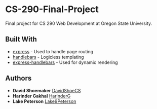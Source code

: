 # CS-290-Final-Project

Final project for CS 290 Web Development at Oregon State University.

## Built With

* [express](https://www.npmjs.com/package/express) - Used to handle page routing
* [handlebars](https://www.npmjs.com/package/handlebars) - Logicless templating
* [express-handlebars](https://www.npmjs.com/package/express-handlebars) - Used for dynamic rendering

## Authors

* **David Shoemaker** [DavidShoeCS](https://github.com/DavidShoeCS)
* **Harinder Gakhal** [HarinderG](https://github.com/HarinderG)
* **Lake Peterson** [Lake9Peterson](https://github.com/Lake9Peterson)
